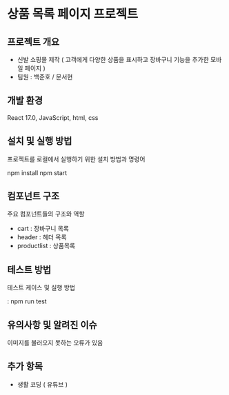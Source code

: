 # 상품 목록 페이지 프로젝트

## 프로젝트 개요

- 신발 쇼핑몰 제작 ( 고객에게 다양한 상품을 표시하고 장바구니 기능을 추가한 모바일 페이지 )
- 팀원 
  : 백준호 / 문서현


## 개발 환경

React 17.0, JavaScript, html, css


## 설치 및 실행 방법

프로젝트를 로컬에서 실행하기 위한 설치 방법과 명령어

npm install
npm start


## 컴포넌트 구조

주요 컴포넌트들의 구조와 역할

- cart : 장바구니 목록
- header : 헤더 목록
- productlist :  상품목록

## 테스트 방법

테스트 케이스 및 실행 방법

 : npm run test

## 유의사항 및 알려진 이슈

이미지를 불러오지 못하는 오류가 있음


## 추가 항목

 - 생활 코딩 ( 유튜브 )
